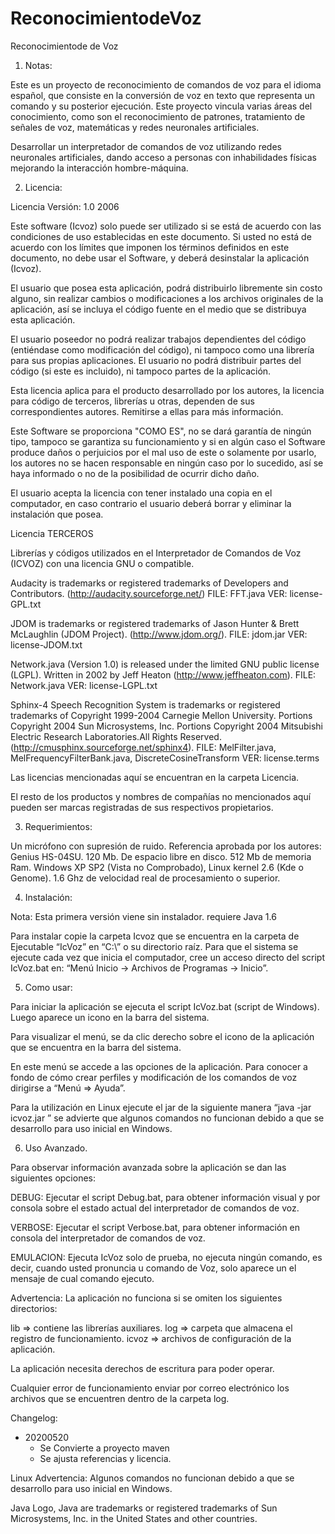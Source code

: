 # ReconocimientodeVoz
Reconocimientode de Voz

1. Notas:

Este es un proyecto de reconocimiento de comandos de voz para el idioma español, que consiste en la conversión de voz en texto que representa un comando y su posterior ejecución. Este proyecto vincula varias áreas del conocimiento, como son el reconocimiento de patrones, tratamiento de señales de voz, matemáticas y redes neuronales artificiales.

Desarrollar un interpretador de comandos de voz utilizando redes neuronales artificiales, dando acceso a personas con inhabilidades físicas mejorando la interacción hombre-máquina.

2. Licencia: 
 
Licencia Versión: 1.0 2006 
 
Este software (Icvoz) solo puede ser utilizado si se está de acuerdo con las condiciones de uso establecidas en este documento. Si usted no está de acuerdo con los límites que imponen los términos definidos en este documento, no debe usar el Software, y deberá desinstalar la aplicación (Icvoz). 
 
El usuario que posea esta aplicación, podrá distribuirlo libremente sin costo alguno, sin realizar cambios o modificaciones a los archivos originales de la aplicación, así se incluya el código fuente en el medio que se distribuya esta aplicación.  
 
El usuario poseedor no podrá realizar trabajos dependientes del código (entiéndase como modificación del código), ni tampoco como una librería para sus propias aplicaciones. El usuario no podrá distribuir partes del código (si este es incluido), ni tampoco partes de la aplicación. 
 
Esta licencia aplica para el producto desarrollado por los autores, la licencia para código de terceros, librerías u otras, dependen de sus correspondientes autores. Remitirse a ellas para más información. 
 
Este Software se proporciona "COMO ES", no se dará garantía de ningún tipo, tampoco se garantiza su funcionamiento y si en algún caso el Software produce daños o perjuicios por el mal uso de este o solamente por usarlo, los autores no se hacen responsable en ningún caso por lo sucedido, así se haya informado o no de la posibilidad de ocurrir dicho daño. 
 
El usuario acepta la licencia con tener instalado una copia en el computador, en caso contrario el usuario deberá borrar y eliminar la instalación que posea. 
 
 
 
 
Licencia TERCEROS 
 
Librerías y códigos utilizados en el Interpretador de Comandos de Voz (ICVOZ) con una licencia GNU o compatible.  
 
Audacity is trademarks or registered trademarks of Developers and Contributors. 
(http://audacity.sourceforge.net/) 
FILE: FFT.java 
VER: license-GPL.txt 
 
JDOM is trademarks or registered trademarks of Jason Hunter & Brett McLaughlin (JDOM Project). (http://www.jdom.org/). 
FILE: jdom.jar 
VER: license-JDOM.txt 
 
Network.java (Version 1.0) is released under the limited GNU public license (LGPL). Written in 2002 by Jeff Heaton (http://www.jeffheaton.com). 
FILE: Network.java 
VER: license-LGPL.txt 
 
Sphinx-4 Speech Recognition System is trademarks or registered trademarks of Copyright 1999-2004 Carnegie Mellon University. Portions Copyright 2004 Sun Microsystems, Inc. Portions Copyright 2004 Mitsubishi Electric Research Laboratories.All Rights Reserved.  (http://cmusphinx.sourceforge.net/sphinx4). 
FILE: MelFilter.java, MelFrequencyFilterBank.java, DiscreteCosineTransform 
VER: license.terms 
 
Las licencias mencionadas aquí se encuentran en la carpeta Licencia. 
 
El resto de los productos y nombres de compañías no mencionados aquí pueden ser marcas registradas de sus respectivos propietarios. 
 
 
 
3. Requerimientos: 
 
Un micrófono con supresión de ruido. Referencia aprobada por los autores: Genius HS-04SU. 
120 Mb. De espacio libre en disco. 
512 Mb de memoria Ram. 
Windows XP SP2  (Vista no Comprobado), Linux kernel 2.6 (Kde o Genome). 
1.6 Ghz de velocidad real de procesamiento o superior. 
 
4. Instalación: 
 
Nota: Esta primera versión viene sin instalador. requiere Java 1.6
 
Para instalar copie la carpeta Icvoz que se encuentra en la carpeta de Ejecutable “IcVoz” en “C:\” o su directorio raíz.  Para que el sistema se ejecute cada vez que inicia el computador, cree un acceso directo del script IcVoz.bat en: “Menú Inicio -> Archivos de Programas -> Inicio”. 
 
5. Como usar: 
 
Para iniciar la aplicación se ejecuta el script IcVoz.bat (script de Windows). Luego aparece un icono en la barra del sistema. 
 
 
 
Para visualizar el menú, se da clic derecho sobre el icono de la aplicación que se encuentra en la barra del sistema. 
 

 
En este menú se accede a las opciones de la aplicación. Para conocer a fondo de cómo crear perfiles y modificación de los comandos de voz dirigirse a “Menú => Ayuda”. 
 
Para la utilización en Linux ejecute el jar de la siguiente manera  “java -jar icvoz.jar ” se advierte que algunos comandos no funcionan debido a que se desarrollo para uso inicial en Windows. 
 
6. Uso Avanzado. 
 
Para observar información avanzada sobre la aplicación se dan las siguientes opciones: 
 
DEBUG: Ejecutar el script Debug.bat, para obtener información visual y por consola sobre el estado actual del interpretador de comandos de voz. 
 
VERBOSE: Ejecutar el script Verbose.bat, para obtener información en consola del interpretador de comandos de voz. 
 
EMULACION: Ejecuta IcVoz solo de prueba, no ejecuta ningún comando, es decir, cuando usted pronuncia u comando de Voz, solo aparece un el mensaje de cual comando ejecuto. 
 
Advertencia: 
La aplicación no funciona si se omiten los siguientes directorios: 
 
 lib => contiene las librerías auxiliares. 
 log => carpeta que almacena el registro de funcionamiento. 
 icvoz => archivos de configuración de la aplicación. 
 
La aplicación necesita derechos de escritura para poder operar. 
 
Cualquier error de funcionamiento enviar por correo electrónico los archivos que se encuentren dentro de la carpeta log. 

Changelog:
 
- 20200520
	* Se Convierte a proyecto maven
	* Se ajusta referencias y licencia.

 
Linux Advertencia: Algunos comandos no funcionan debido a que se desarrollo para uso inicial en Windows. 



Java Logo, Java are trademarks or registered trademarks of Sun Microsystems, Inc. in the United States and other countries.